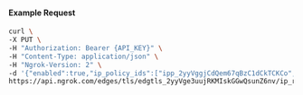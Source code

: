 <!-- Code generated for API Clients. DO NOT EDIT. -->

#### Example Request

```bash
curl \
-X PUT \
-H "Authorization: Bearer {API_KEY}" \
-H "Content-Type: application/json" \
-H "Ngrok-Version: 2" \
-d '{"enabled":true,"ip_policy_ids":["ipp_2yyVggjCdQem67qBzC1dCkTCKCo","ipp_2yyVggNgDHvLMAtpax1oQCc9hbs"]}' \
https://api.ngrok.com/edges/tls/edgtls_2yyVge3uujRKMIskGGwQsunZ6nv/ip_restriction
```
